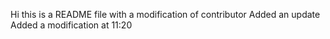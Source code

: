 Hi this is a README file
with a modification of contributor
Added an update
Added a modification at 11:20

